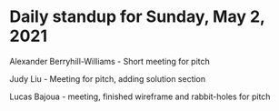 # Daily standup for Sunday, May 2, 2021

Alexander Berryhill-Williams - Short meeting for pitch

Judy Liu - Meeting for pitch, adding solution section

Lucas Bajoua - meeting, finished wireframe and rabbit-holes for pitch